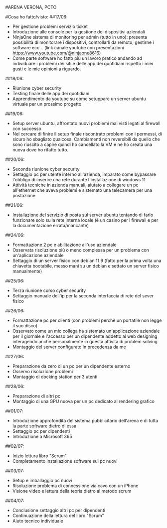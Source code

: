 #ARENA VERONA, PCTO

#Cosa ho fatto/visto:
##17/06:
- Per gestione problemi servizio ticket
- Introduzione alle console per la gestione dei dispositivi aziendali
- NinjaOne sistema di monitoring per admin (tutto in uno): presenta possibilità di monitorare i dispositivi, controllarli da remoto, gestirne i software ecc... (link canale youtube con presentazioni https://www.youtube.com/@ninjaone8616)
- Come parte software ho fatto più un lavoro pratico andando ad individuare i problemi dei siti e delle app dei quotidiani rispetto i miei gusti e le mie opinioni a riguardo.

##18/06:
- Riunione cyber security
- Testing finale delle app dei quotidiani
- Apprendimento da youtube su come setuppare un server ubuntu virtuale per un prossimo progetto

##19/06:
- Setup server ubuntu, affrontato nuovi problemi mai visti legati al firewall con successo
- Nel cercare di finire il setup finale riscontrato problemi con i permessi, di sicuro ho sbagliato qualcosa. Cambiamenti non reversibili da quello che sono riuscito a capire quindi ho cancellato la VM e ne ho creata una nuova dove ho rifatto tutto.

##20/06:
- Seconda riunione cyber security
- Settaggio pc per utente interno all'azienda, imparato come bypassare l'obbligo di inserire una rete durante l'installazione di windows 11
- Attività tecniche in azienda manuali, aiutato a collegare un pc all'ethernet che aveva problemi e sistemato una telecamera per una postazione

##21/06:
- Installazione del servizio di posta sul server ubuntu tentando di farlo funzionare solo sulla rete interna locale (è un casino per i firewall e per la documentazione errata/mancante)

##24/06:
- Formattazione 2 pc e abilitazione all'uso aziendale
- Osservata risoluzione più o meno complessa per un problema con un'aplicazione aziendale
- Settaggio di un server fisico con debian 11.9 (fatto per la prima volta una chiavetta bootabile, messo mani su un debian e settato un server fisico manualmente)

##25/06:
- Terza riunione corso cyber security 
- Settaggio manuale dell'ip per la seconda interfaccia di rete del sever fisico

##26/06:
- Formattazione pc per clienti (con problemi perchè un portatile non legge il suo disco)
- Osservato come un mio collega ha sistemato un'applicazione aziendale per il giornale e l'accesso per un dipendente addetto al web designing interagendo anche personalmente in questa attività di problem solving
- Montaggio del server configurato in precedenza da me

##27/06:
- Preparazione da zero di un pc per un dipendente esterno
- Osservo risoluzione problemi
- Montaggio di docking station per 3 utenti

##28/06:
- Preparazione di altri pc
- Montaggio di una GPU nuova per un pc dedicato al rendering grafico

##01/07:
- Introduzione approfondita del sistema pubblicitario dell'arena e di tutta la parte software dietro di essa
- Settaggio pc per dipendenti
- Introduzione a Microsoft 365

##02/07:
- Inizio lettura libro "Scrum"
- Completamento installazione software sui pc nuovi

##03/07:
- Setup e imballaggio pc nuovi
- Risoluzione problema di connessione via cavo con un iPhone
- Visione video e lettura della teoria dietro al metodo scrum

##04/07:
- Conclusione settaggio altri pc per dipendenti
- Continuazione della lettura del libro "Scrum"
- Aiuto tecnico individuale
